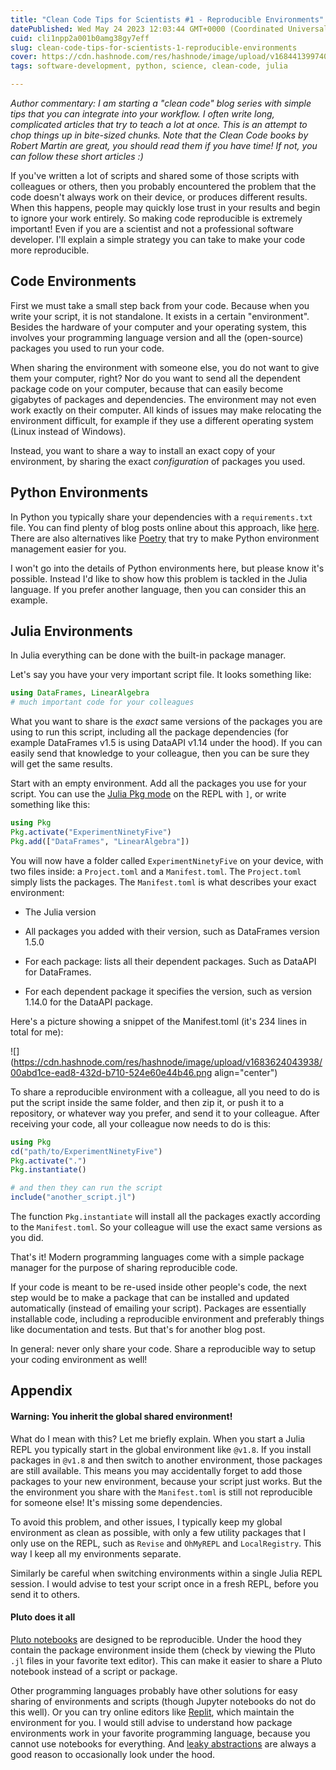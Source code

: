 ```yaml
---
title: "Clean Code Tips for Scientists #1 - Reproducible Environments"
datePublished: Wed May 24 2023 12:03:44 GMT+0000 (Coordinated Universal Time)
cuid: cli1npp2a001b0amg38gy7eff
slug: clean-code-tips-for-scientists-1-reproducible-environments
cover: https://cdn.hashnode.com/res/hashnode/image/upload/v1684413997401/753bc424-1698-4e8a-a951-cc7727a09e68.png
tags: software-development, python, science, clean-code, julia

---
```


*Author commentary: I am starting a "clean code" blog series with simple tips that you can integrate into your workflow. I often write long, complicated articles that try to teach a lot at once. This is an attempt to chop things up in bite-sized chunks. Note that the Clean Code books by Robert Martin are great, you should read them if you have time! If not, you can follow these short articles :)*

If you've written a lot of scripts and shared some of those scripts with colleagues or others, then you probably encountered the problem that the code doesn't always work on their device, or produces different results. When this happens, people may quickly lose trust in your results and begin to ignore your work entirely. So making code reproducible is extremely important! Even if you are a scientist and not a professional software developer. I'll explain a simple strategy you can take to make your code more reproducible.

## Code Environments

First we must take a small step back from your code. Because when you write your script, it is not standalone. It exists in a certain "environment". Besides the hardware of your computer and your operating system, this involves your programming language version and all the (open-source) packages you used to run your code.

When sharing the environment with someone else, you do not want to give them your computer, right? Nor do you want to send all the dependent package code on your computer, because that can easily become gigabytes of packages and dependencies. The environment may not even work exactly on their computer. All kinds of issues may make relocating the environment difficult, for example if they use a different operating system (Linux instead of Windows).

Instead, you want to share a way to install an exact copy of your environment, by sharing the exact *configuration* of packages you used.

## Python Environments

In Python you typically share your dependencies with a `requirements.txt` file. You can find plenty of blog posts online about this approach, like [here](https://note.nkmk.me/en/python-pip-install-requirements/). There are also alternatives like [Poetry](https://python-poetry.org/docs/managing-environments/) that try to make Python environment management easier for you.

I won't go into the details of Python environments here, but please know it's possible. Instead I'd like to show how this problem is tackled in the Julia language. If you prefer another language, then you can consider this an example.

## Julia Environments

In Julia everything can be done with the built-in package manager.

Let's say you have your very important script file. It looks something like:

```julia
using DataFrames, LinearAlgebra
# much important code for your colleagues
```

What you want to share is the *exact* same versions of the packages you are using to run this script, including all the package dependencies (for example DataFrames v1.5 is using DataAPI v1.14 under the hood). If you can easily send that knowledge to your colleague, then you can be sure they will get the same results.

Start with an empty environment. Add all the packages you use for your script. You can use the [Julia Pkg mode](https://docs.julialang.org/en/v1/stdlib/Pkg/) on the REPL with `]`, or write something like this:

```julia
using Pkg
Pkg.activate("ExperimentNinetyFive")
Pkg.add(["DataFrames", "LinearAlgebra"])
```

You will now have a folder called `ExperimentNinetyFive` on your device, with two files inside: a `Project.toml` and a `Manifest.toml`. The `Project.toml` simply lists the packages. The `Manifest.toml` is what describes your exact environment:

* The Julia version
    
* All packages you added with their version, such as DataFrames version 1.5.0
    
* For each package: lists all their dependent packages. Such as DataAPI for DataFrames.
    
* For each dependent package it specifies the version, such as version 1.14.0 for the DataAPI package.
    

Here's a picture showing a snippet of the Manifest.toml (it's 234 lines in total for me):

![](https://cdn.hashnode.com/res/hashnode/image/upload/v1683624043938/00abd1ce-ead8-432d-b710-524e60e44b46.png align="center")

To share a reproducible environment with a colleague, all you need to do is put the script inside the same folder, and then zip it, or push it to a repository, or whatever way you prefer, and send it to your colleague. After receiving your code, all your colleague now needs to do is this:

```julia
using Pkg
cd("path/to/ExperimentNinetyFive")
Pkg.activate(".")
Pkg.instantiate()

# and then they can run the script
include("another_script.jl")
```

The function `Pkg.instantiate` will install all the packages exactly according to the `Manifest.toml`. So your colleague will use the exact same versions as you did.

That's it! Modern programming languages come with a simple package manager for the purpose of sharing reproducible code.

If your code is meant to be re-used inside other people's code, the next step would be to make a package that can be installed and updated automatically (instead of emailing your script). Packages are essentially installable code, including a reproducible environment and preferably things like documentation and tests. But that's for another blog post.

In general: never only share your code. Share a reproducible way to setup your coding environment as well!

## Appendix

#### Warning: You inherit the global shared environment!

What do I mean with this? Let me briefly explain. When you start a Julia REPL you typically start in the global environment like `@v1.8`. If you install packages in `@v1.8` and then switch to another environment, those packages are still available. This means you may accidentally forget to add those packages to your new environment, because your script just works. But the the environment you share with the `Manifest.toml` is still not reproducible for someone else! It's missing some dependencies.

To avoid this problem, and other issues, I typically keep my global environment as clean as possible, with only a few utility packages that I only use on the REPL, such as `Revise` and `OhMyREPL` and `LocalRegistry`. This way I keep all my environments separate.

Similarly be careful when switching environments within a single Julia REPL session. I would advise to test your script once in a fresh REPL, before you send it to others.

#### Pluto does it all

[Pluto notebooks](https://github.com/fonsp/Pluto.jl) are designed to be reproducible. Under the hood they contain the package environment inside them (check by viewing the Pluto `.jl` files in your favorite text editor). This can make it easier to share a Pluto notebook instead of a script or package.

Other programming languages probably have other solutions for easy sharing of environments and scripts (though Jupyter notebooks do not do this well). Or you can try online editors like [Replit](https://replit.com/), which maintain the environment for you. I would still advise to understand how package environments work in your favorite programming language, because you cannot use notebooks for everything. And [leaky abstractions](https://www.joelonsoftware.com/2002/11/11/the-law-of-leaky-abstractions/) are always a good reason to occasionally look under the hood.